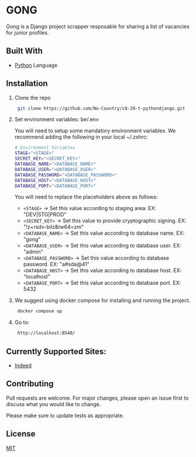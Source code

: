 # GONG

Gong is a Django project scrapper resposable for sharing a list of vacancies for junior profiles.


## Built With

- [Python](https://www.python.org/) Language


## Installation

1. Clone the repo

   ```sh
    git clone https://github.com/No-Country/c8-29-t-pythondjango.git
   ```

2. Set environment variables: be/.env

   You will need to setup some mandatory environment variables. We recommend adding the following in your local ~/.zshrc:

   ```sh
   # Environment Variables
   STAGE="<STAGE>"
   SECRET_KEY="<SECRET_KEY>"
   DATABASE_NAME="<DATABASE_NAME>"
   DATABASE_USER="<DATABASE_USER>"
   DATABASE_PASSWORD="<DATABASE_PASSWORD>"
   DATABASE_HOST="<DATABASE_HOST>"
   DATABASE_PORT="<DATABASE_PORT>"
   ```

   You will need to replace the placeholders above as follows:
   - `<STAGE>` ->  Set this value according to staging area: EX: "DEV|STG|PROD"
   - `<SECRET_KEY>` -> Set this value to provide cryptographic signing. EX: "!z+rsdv-bilz&tw64=zm"
   - `<DATABASE_NAME>` -> Set this value according to database name. EX: "gong"
   - `<DATABASE_USER>` -> Set this value according to database user. EX: "admin"
   - `<DATABASE_PASSWORD>` -> Set this value according to database password. EX: "a#sda@41"
   - `<DATABASE_HOST>` -> Set this value according to database host. EX: "localhost"
   - `<DATABASE_PORT>` -> Set this value according to database port. EX: 5432

3. We suggest using docker compose for installing and running the project.

   ```bash
    docker compose up
   ```

4. Go to:
   ```bash
    http://localhost:8540/
   ```


## Currently Supported Sites:

- [Indeed](https://mx.indeed.com/?r=us)


## Contributing

Pull requests are welcome. For major changes, please open an issue first
to discuss what you would like to change.

Please make sure to update tests as appropriate.


## License

[MIT](https://choosealicense.com/licenses/mit/)